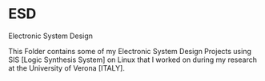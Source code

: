 # ESD
Electronic System Design

This Folder contains some of my Electronic System Design Projects using SIS [Logic Synthesis System] on Linux that I worked on during my research at the University of Verona [ITALY].
